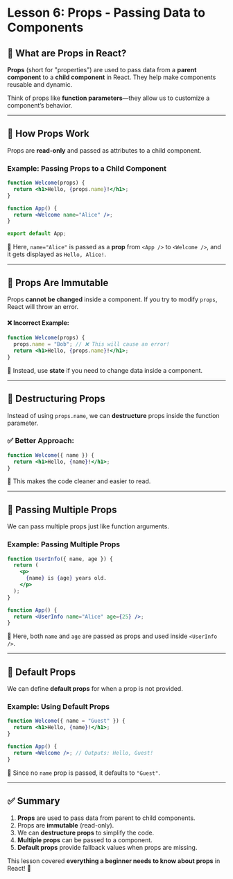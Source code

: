 # Lesson 6: Props - Passing Data to Components

## 📌 What are Props in React?
**Props** (short for "properties") are used to pass data from a **parent component** to a **child component** in React. They help make components reusable and dynamic.

Think of props like **function parameters**—they allow us to customize a component’s behavior.

---

## 🔹 How Props Work
Props are **read-only** and passed as attributes to a child component.

### **Example: Passing Props to a Child Component**
```jsx
function Welcome(props) {
  return <h1>Hello, {props.name}!</h1>;
}

function App() {
  return <Welcome name="Alice" />;
}

export default App;
```
🔹 Here, `name="Alice"` is passed as a **prop** from `<App />` to `<Welcome />`, and it gets displayed as `Hello, Alice!`.

---

## 🔹 Props Are Immutable
Props **cannot be changed** inside a component. If you try to modify `props`, React will throw an error.

#### ❌ Incorrect Example:
```jsx
function Welcome(props) {
  props.name = "Bob"; // ❌ This will cause an error!
  return <h1>Hello, {props.name}!</h1>;
}
```
🔹 Instead, use **state** if you need to change data inside a component.

---

## 🔹 Destructuring Props
Instead of using `props.name`, we can **destructure** props inside the function parameter.

### ✅ Better Approach:
```jsx
function Welcome({ name }) {
  return <h1>Hello, {name}!</h1>;
}
```
🔹 This makes the code cleaner and easier to read.

---

## 🔹 Passing Multiple Props
We can pass multiple props just like function arguments.

### **Example: Passing Multiple Props**
```jsx
function UserInfo({ name, age }) {
  return (
    <p>
      {name} is {age} years old.
    </p>
  );
}

function App() {
  return <UserInfo name="Alice" age={25} />;
}
```
🔹 Here, both `name` and `age` are passed as props and used inside `<UserInfo />`.

---

## 🔹 Default Props
We can define **default props** for when a prop is not provided.

### **Example: Using Default Props**
```jsx
function Welcome({ name = "Guest" }) {
  return <h1>Hello, {name}!</h1>;
}

function App() {
  return <Welcome />; // Outputs: Hello, Guest!
}
```
🔹 Since no `name` prop is passed, it defaults to `"Guest"`.

---

## ✅ Summary
1. **Props** are used to pass data from parent to child components.
2. Props are **immutable** (read-only).
3. We can **destructure props** to simplify the code.
4. **Multiple props** can be passed to a component.
5. **Default props** provide fallback values when props are missing.

This lesson covered **everything a beginner needs to know about props** in React! 🚀


